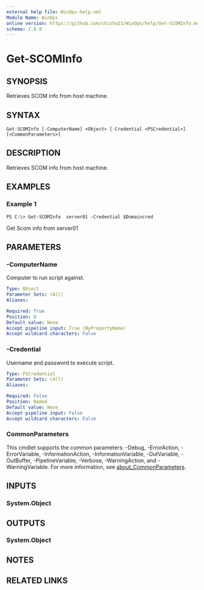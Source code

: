 ```yaml
---
external help file: WinOps-help.xml
Module Name: WinOps
online version: https://github.com/chisho21/WinOps/help/Get-SCOMInfo.md
schema: 2.0.0
---
```


# Get-SCOMInfo

## SYNOPSIS
Retrieves SCOM info from host machine.

## SYNTAX

```
Get-SCOMInfo [-ComputerName] <Object> [-Credential <PSCredential>] [<CommonParameters>]
```

## DESCRIPTION
Retrieves SCOM info from host machine.

## EXAMPLES

### Example 1
```
PS C:\> Get-SCOMInfo  server01 -Credential $Domaincred

```

Get Scom info from server01

## PARAMETERS

### -ComputerName
Computer to run script against.

```yaml
Type: Object
Parameter Sets: (All)
Aliases:

Required: True
Position: 0
Default value: None
Accept pipeline input: True (ByPropertyName)
Accept wildcard characters: False
```

### -Credential
Username and password to execute script.

```yaml
Type: PSCredential
Parameter Sets: (All)
Aliases:

Required: False
Position: Named
Default value: None
Accept pipeline input: False
Accept wildcard characters: False
```

### CommonParameters
This cmdlet supports the common parameters: -Debug, -ErrorAction, -ErrorVariable, -InformationAction, -InformationVariable, -OutVariable, -OutBuffer, -PipelineVariable, -Verbose, -WarningAction, and -WarningVariable. For more information, see [about_CommonParameters](http://go.microsoft.com/fwlink/?LinkID=113216).

## INPUTS

### System.Object
## OUTPUTS

### System.Object
## NOTES

## RELATED LINKS

